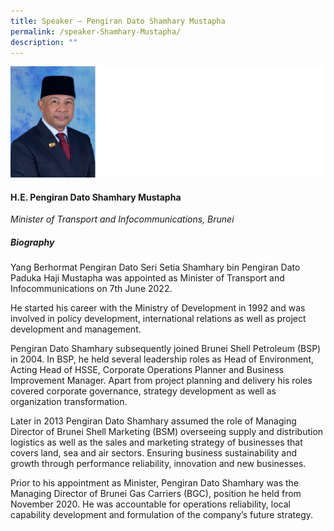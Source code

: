 ```yaml
---
title: Speaker – Pengiran Dato Shamhary Mustapha
permalink: /speaker-Shamhary-Mustapha/
description: ""
---
```

![](/images/Speakers/Shamhary%20Mustapha.jpg)

#### **H.E. Pengiran Dato Shamhary Mustapha**

*Minister of Transport and Infocommunications, Brunei*  

##### **Biography**
Yang Berhormat Pengiran Dato Seri Setia Shamhary bin Pengiran Dato Paduka Haji Mustapha was appointed as Minister of Transport and Infocommunications on 7th June 2022. 

He started his career with the Ministry of Development in 1992 and was involved in policy development, international relations as well as project development and management. 

Pengiran Dato Shamhary subsequently joined Brunei Shell Petroleum (BSP) in 2004. In BSP, he held several leadership roles as Head of Environment, Acting Head of HSSE, Corporate Operations Planner and Business Improvement Manager. Apart from project planning and delivery his roles covered corporate governance, strategy development as well as organization transformation.

Later in 2013 Pengiran Dato Shamhary assumed the role of Managing Director of Brunei Shell Marketing (BSM) overseeing supply and distribution logistics as well as the sales and marketing strategy of businesses that covers land, sea and air sectors. Ensuring business sustainability and growth through performance reliability, innovation and new businesses.

Prior to his appointment as Minister, Pengiran Dato Shamhary was the Managing Director of Brunei Gas Carriers (BGC), position he held from November 2020. He was accountable for operations reliability, local capability development and formulation of the company’s future strategy.